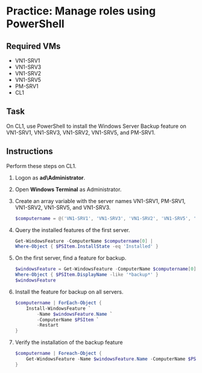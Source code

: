 # Practice: Manage roles using PowerShell

## Required VMs

* VN1-SRV1
* VN1-SRV3
* VN1-SRV2
* VN1-SRV5
* PM-SRV1
* CL1

## Task

On CL1, use PowerShell to install the Windows Server Backup feature on VN1-SRV1, VN1-SRV3, VN1-SRV2, VN1-SRV5, and PM-SRV1.

## Instructions

Perform these steps on CL1.

1. Logon as **ad\Administrator**.
1. Open **Windows Terminal** as Administrator.
1. Create an array variable with the server names VN1-SRV1, PM-SRV1, VN1-SRV2, VN1-SRV5, and VN1-SRV3.

    ````powershell
    $computername = @('VN1-SRV1', 'VN1-SRV3', 'VN1-SRV2', 'VN1-SRV5', 'PM-SRV1')
    ````

1. Query the installed features of the first server.

    ````powershell
    Get-WindowsFeature -ComputerName $computername[0] | 
    Where-Object { $PSItem.InstallState -eq 'Installed' }
    ````

1. On the first server, find a feature for backup.

    ````powershell
    $windowsFeature = Get-WindowsFeature -ComputerName $computername[0] | 
    Where-Object { $PSItem.DisplayName -like '*backup*' }
    $windowsFeature
    ````

1. Install the feature for backup on all servers.

    ````powershell
    $computername | ForEach-Object { 
        Install-WindowsFeature `
            -Name $windowsFeature.Name `
            -ComputerName $PSItem `
            -Restart
    }
    ````

1. Verify the installation of the backup feature

    ````powershell
    $computername | Foreach-Object {
        Get-WindowsFeature -Name $windowsFeature.Name -ComputerName $PSItem `
    }
    ````
